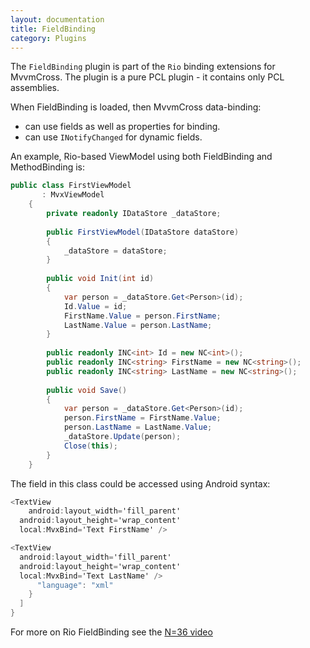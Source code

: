 ```yaml
---
layout: documentation
title: FieldBinding
category: Plugins
---
```

The `FieldBinding` plugin is part of the `Rio` binding extensions for MvvmCross. The plugin is a pure PCL plugin - it contains only PCL assemblies.

When FieldBinding is loaded, then MvvmCross data-binding:

- can use fields as well as properties for binding.
- can use `INotifyChanged` for dynamic fields.

An example, Rio-based ViewModel using both FieldBinding and MethodBinding is:
```c# 
public class FirstViewModel
       : MvxViewModel
    {
        private readonly IDataStore _dataStore;
        
        public FirstViewModel(IDataStore dataStore)
        {
            _dataStore = dataStore;
        }
        
        public void Init(int id)
        {
            var person = _dataStore.Get<Person>(id);
            Id.Value = id;
            FirstName.Value = person.FirstName;
            LastName.Value = person.LastName;
        }
        
        public readonly INC<int> Id = new NC<int>();
        public readonly INC<string> FirstName = new NC<string>();
        public readonly INC<string> LastName = new NC<string>();
        
        public void Save()
        {
            var person = _dataStore.Get<Person>(id);
            person.FirstName = FirstName.Value;
            person.LastName = LastName.Value;
            _dataStore.Update(person);
            Close(this);
        }
    }
```
The field in this class could be accessed using Android syntax:
```c# 
<TextView
	android:layout_width='fill_parent'
  android:layout_height='wrap_content'
  local:MvxBind='Text FirstName' />

<TextView
  android:layout_width='fill_parent'
  android:layout_height='wrap_content'
  local:MvxBind='Text LastName' />
      "language": "xml"
    }
  ]
}
```
For more on Rio FieldBinding see the [N=36 video](http://slodge.blogspot.co.uk/2013/07/n36-rio-binding-carnival.html)